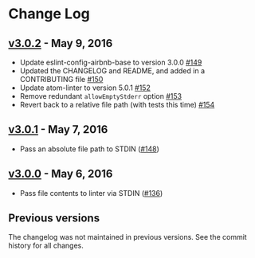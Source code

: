 # Change Log

## [v3.0.2] - May 9, 2016

- Update eslint-config-airbnb-base to version 3.0.0 [#149]
- Updated the CHANGELOG and README, and added in a CONTRIBUTING file [#150]
- Update atom-linter to version 5.0.1 [#152]
- Remove redundant `allowEmptyStderr` option [#153]
- Revert back to a relative file path (with tests this time) [#154]

[v3.0.2]: https://github.com/AtomLinter/linter-scss-lint/compare/v3.0.1...v3.0.2
[#149]: https://github.com/AtomLinter/linter-scss-lint/pull/149
[#150]: https://github.com/AtomLinter/linter-scss-lint/pull/150
[#152]: https://github.com/AtomLinter/linter-scss-lint/pull/152
[#153]: https://github.com/AtomLinter/linter-scss-lint/pull/153
[#154]: https://github.com/AtomLinter/linter-scss-lint/pull/154

## [v3.0.1] - May 7, 2016

- Pass an absolute file path to STDIN ([#148])

[v3.0.1]: https://github.com/AtomLinter/linter-scss-lint/compare/v3.0.0...v3.0.1
[#148]: https://github.com/AtomLinter/linter-scss-lint/pull/148

## [v3.0.0] - May 6, 2016

- Pass file contents to linter via STDIN ([#136])

[v3.0.0]: https://github.com/AtomLinter/linter-scss-lint/compare/v2.5.1...v3.0.0
[#136]: https://github.com/AtomLinter/linter-scss-lint/pull/136

## Previous versions

The changelog was not maintained in previous versions. See the commit history
for all changes.
